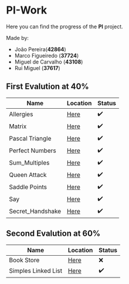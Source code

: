 # PI-Work
Here you can find the progress of the **PI** project.

Made by:
  
- João Pereira(**42864**)
- Marco Figueiredo (**37724**)
- Miguel de Carvalho (**43108**)
- Rui Miguel (**37617**)

## First Evalution at 40%

|Name                |Location                      |Status                |
|---                 |---                           |---                   |
|Allergies           |[Here](./Allergies)           |:heavy_check_mark:    |
|Matrix              |[Here](./Matrix)              |:heavy_check_mark:    |
|Pascal Triangle     |[Here](./Pascal_Triangle)     |:heavy_check_mark:    |
|Perfect Numbers     |[Here](./Perfect_Numbers)     |:heavy_check_mark:    |
|Sum_Multiples       |[Here](./Sum_Multiples)       |:heavy_check_mark:    |
|Queen Attack        |[Here](./Queen_Attack)        |:heavy_check_mark:    |
|Saddle Points       |[Here](./Saddle_Points)       |:heavy_check_mark:    |
|Say                 |[Here](./Say)                 |:heavy_check_mark:    |
|Secret_Handshake    |[Here](./Secret_Handshake)    |:heavy_check_mark:    |


## Second Evalution at 60%

|Name                |Location                      |Status                |
|---                 |---                           |---                   |
|Book Store          |[Here](./book-store)          |:x:                   |
|Simples Linked List |[Here](./simple-linked-list)  |:heavy_check_mark:    |



